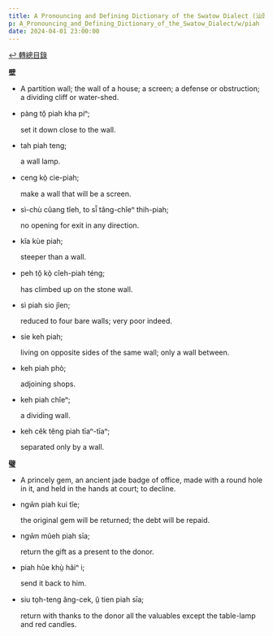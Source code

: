 ```yaml
---
title: A Pronouncing and Defining Dictionary of the Swatow Dialect (汕頭方言音義字典) / piah
p: A_Pronouncing_and_Defining_Dictionary_of_the_Swatow_Dialect/w/piah
date: 2024-04-01 23:00:00
---
```


[↩️ 轉總目錄](/A_Pronouncing_and_Defining_Dictionary_of_the_Swatow_Dialect)


**壁**
- A partition wall; the wall of a house; a screen; a defense or obstruction; a dividing cliff or water-shed.

- pàng tŏ̤ piah kha piⁿ;

  set it down close to the wall.

- tah piah teng;

  a wall lamp.

- ceng kò̤ cìe-piah;

  make a wall that will be a screen.

- sì-chù cŭang tîeh, to sĭ̆ tâng-chîeⁿ thih-piah;

  no opening for exit in any direction.

- kĭa kùe piah;

  steeper than a wall.

- peh tŏ̤ kò̤ cîeh-piah téng;

  has climbed up on the stone wall.

- sì piah sio jîen;

  reduced to four bare walls; very poor indeed.

- sie keh piah;

  living on opposite sides of the same wall; only a wall between.

- keh piah phò;

  adjoining shops.

- keh piah chîeⁿ;

  a dividing wall.

- keh cêk têng piah tīaⁿ-tīaⁿ;

  separated only by a wall.

**璧**
- A princely gem, an ancient jade badge of office, made with a round hole in it, and held in the hands at court; to decline.

- ngŵn piah kui tĭe;

  the original gem will be returned; the debt will be repaid.

- ngŵn mûeh piah sīa;

  return the gift as a present to the donor.

- piah hûe khṳ̀ hâiⁿ i;

  send it back to him.

- siu to̤h-teng âng-cek, ṳ̂ tien piah sīa;

  return with thanks to the donor all the valuables except the table-lamp and red candles.